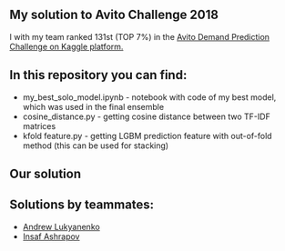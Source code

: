 ## My solution to Avito Challenge 2018

I with my team ranked 131st (TOP 7%) in the [Avito Demand Prediction Challenge on Kaggle platform.](https://www.kaggle.com/c/avito-demand-prediction)

## In this repository you can find:
* my_best_solo_model.ipynb - notebook with code of my best model, which was used in the final ensemble
* cosine_distance.py - getting cosine distance between two TF-IDF matrices
* kfold feature.py - getting LGBM prediction feature with out-of-fold method (this can be used for stacking)

## Our solution

## Solutions by teammates:
- [Andrew Lukyanenko](https://github.com/Erlemar/Avito_demand_prediction_2018)
- [Insaf Ashrapov](https://github.com/Diyago/Machine-Learning-scripts/tree/master/DL/Kaggle:%20Avito%20Demand%20Prediction%20Challenge%20(bronze%20solution))
